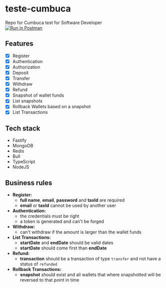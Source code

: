 # teste-cumbuca
Repo for Cumbuca test for Software Developer  
[![Run in Postman](https://run.pstmn.io/button.svg)](https://god.gw.postman.com/run-collection/5947775-4ef4ea91-3346-431a-92e7-271abe771cab?action=collection%2Ffork&source=rip_markdown&collection-url=entityId%3D5947775-4ef4ea91-3346-431a-92e7-271abe771cab%26entityType%3Dcollection%26workspaceId%3Da37de996-d57f-4b97-bc19-edeabe221492)

## Features
- [x] Register
- [x] Authentication 
- [x] Authorization
- [x] Deposit
- [x] Transfer
- [x] Withdraw
- [x] Refund
- [x] Snapshot of wallet funds
- [x] List snapshots
- [x] Rollback Wallets based on a snapshot
- [x] List Transactions

## Tech stack
- Fastify
- MongoDB
- Redis
- Bull
- TypeScript
- NodeJS

## Business rules
- **Register:**
  - **full name**, **email**, **password** and **taxId** are required
  - **email** or **taxId** cannot be used by another user
- **Authentication:**
  - the credentials must be right
  - a token is generated and can't be forged
- **Withdraw:**
  - can't withdraw if the amount is larger than the wallet funds
- **List Transactions:**
  - **startDate** and **endDate** should be valid dates
  - **startDate** should come first than **endDate**
- **Refund:**
  - **transaction** should be a transaction of type `transfer` and not have a status of `refunded`
- **Rollback Transactions:**
  - **snapshot** should exist and all wallets that where snapshotted will be reversed to that point in time
